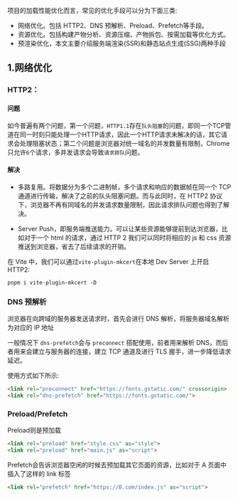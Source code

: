项目的加载性能优化而言，常见的优化手段可以分为下面三类:

* 网络优化。包括 HTTP2、DNS 预解析、Preload、Prefetch等手段。
* 资源优化。包括构建产物分析、资源压缩、产物拆包、按需加载等优化方式。
* 预渲染优化，本文主要介绍服务端渲染(SSR)和静态站点生成(SSG)两种手段
## 1.网络优化
###  HTTP2：
####  问题
如今普遍有两个问题，第一个问题，`HTTP1.1`存在`队头阻塞`的问题，即同一个TCP管道在同一时刻只能处理一个HTTP请求，因此一个HTTP请求未解决的话，其它请求会处理阻塞状态；第二个问题是浏览器对统一域名的并发数量有限制，Chrome只允许`6`个请求，多并发请求会导致`请求排队`问题。

####  解决
* 多路复用。将数据分为多个二进制帧，多个请求和响应的数据帧在同一个 TCP 通道进行传输，解决了之前的队头阻塞问题。而与此同时，在 HTTP2 协议下，浏览器不再有同域名的并发请求数量限制，因此请求排队问题也得到了解决。

* Server Push，即服务端推送能力。可以让某些资源能够提前到达浏览器，比如对于一个 html 的请求，通过 HTTP 2 我们可以同时将相应的 js 和 css 资源推送到浏览器，省去了后续请求的开销。

在 Vite 中，我们可以通过`vite-plugin-mkcert`在本地 Dev Server 上开启 HTTP2:

`pnpm i vite-plugin-mkcert -D`

### DNS 预解析
浏览器在向跨域的服务器发送请求时，首先会进行 DNS 解析，将服务器域名解析为对应的 IP 地址

一般情况下 `dns-prefetch`会与 `preconnect` 搭配使用，前者用来解析 DNS，而后者用来会建立与服务器的连接，建立 TCP 通道及进行 TLS 握手，进一步降低请求延迟。

使用方式如下所示:

```html
<link rel="preconnect" href="https://fonts.gstatic.com/" crossorigin>
<link rel="dns-prefetch" href="https://fonts.gstatic.com/">
```

### Preload/Prefetch
Preload则是预加载
```html
<link rel="preload" href="style.css" as="style">
<link rel="preload" href="main.js" as="script">
```
Prefetch会告诉浏览器空闲的时候去预加载其它页面的资源，比如对于 A 页面中插入了这样的 link 标签
```html
<link rel="prefetch" href="https://B.com/index.js" as="script">
```

